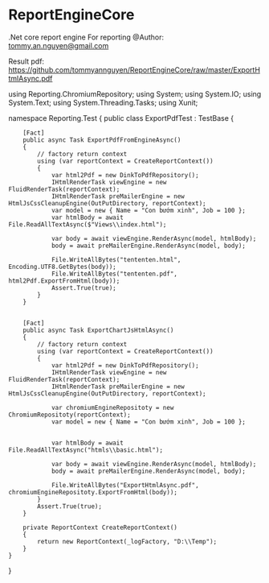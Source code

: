 ﻿# ReportEngineCore
.Net core report engine
For reporting 
@Author: tommy.an.nguyen@gmail.com

Result pdf: 
https://github.com/tommyannguyen/ReportEngineCore/raw/master/ExportHtmlAsync.pdf

using Reporting.ChromiumRepository;
using System;
using System.IO;
using System.Text;
using System.Threading.Tasks;
using Xunit;

namespace Reporting.Test
{
    public class ExportPdfTest : TestBase
    {

        [Fact]
        public async Task ExportPdfFromEngineAsync()
        {
            // factory return context
            using (var reportContext = CreateReportContext())
            {
                var html2Pdf = new DinkToPdfRepository();
                IHtmlRenderTask viewEngine = new FluidRenderTask(reportContext);
                IHtmlRenderTask preMailerEngine = new HtmlJsCssCleanupEngine(OutPutDirectory, reportContext);
                var model = new { Name = "Con bướm xinh", Job = 100 };
                var htmlBody = await File.ReadAllTextAsync($"Views\\index.html");

                var body = await viewEngine.RenderAsync(model, htmlBody);
                body = await preMailerEngine.RenderAsync(model, body);

                File.WriteAllBytes("tententen.html", Encoding.UTF8.GetBytes(body));
                File.WriteAllBytes("tententen.pdf", html2Pdf.ExportFromHtml(body));
                Assert.True(true);
            }
        }


        [Fact]
        public async Task ExportChartJsHtmlAsync()
        {
            // factory return context
            using (var reportContext = CreateReportContext())
            {
                var html2Pdf = new DinkToPdfRepository();
                IHtmlRenderTask viewEngine = new FluidRenderTask(reportContext);
                IHtmlRenderTask preMailerEngine = new HtmlJsCssCleanupEngine(OutPutDirectory, reportContext);

                var chromiumEngineRepositoty = new ChromiumRepositoty(reportContext);
                var model = new { Name = "Con bướm xinh", Job = 100 };


                var htmlBody = await File.ReadAllTextAsync("htmls\\basic.html");

                var body = await viewEngine.RenderAsync(model, htmlBody);
                body = await preMailerEngine.RenderAsync(model, body);
                
                File.WriteAllBytes("ExportHtmlAsync.pdf", chromiumEngineRepositoty.ExportFromHtml(body));
            }
            Assert.True(true);
        }

        private ReportContext CreateReportContext()
        {
            return new ReportContext(_logFactory, "D:\\Temp");
        }
    }
}

